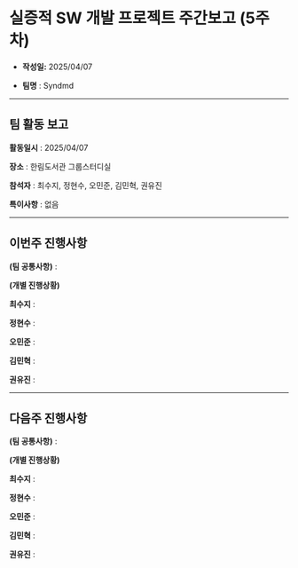 # 실증적 SW 개발 프로젝트 주간보고 (5주차)
- **작성일:** 2025/04/07

- **팀명** : Syndmd

***

## 팀 활동 보고
**활동일시** : 2025/04/07

**장소** : 한림도서관 그룹스터디실

**참석자** : 최수지, 정현수, 오민준, 김민혁, 권유진

**특이사항** : 없음

***

## 이번주 진행사항
**(팀 공통사항)** :

**(개별 진행상황)**

**최수지** :

**정현수** :

**오민준** :

**김민혁** :

**권유진** :

***

## 다음주 진행사항
**(팀 공통사항)** :

**(개별 진행상황)**

**최수지** :

**정현수** :

**오민준** :

**김민혁** :

**권유진** :
